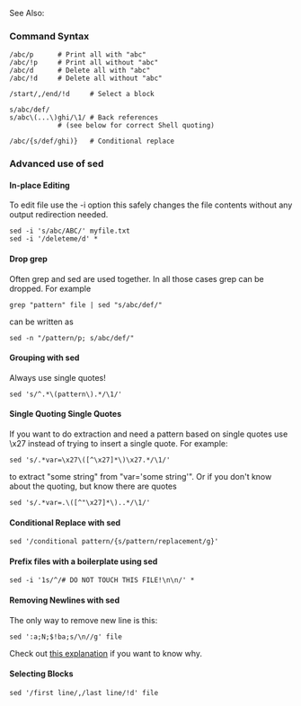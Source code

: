 See Also: <?add topic='awk'?>

### Command Syntax

    /abc/p      # Print all with "abc"
    /abc/!p     # Print all without "abc"
    /abc/d      # Delete all with "abc"
    /abc/!d     # Delete all without "abc"

    /start/,/end/!d     # Select a block

    s/abc/def/
    s/abc\(...\)ghi/\1/ # Back references 
                # (see below for correct Shell quoting)

    /abc/{s/def/ghi)}   # Conditional replace

### Advanced use of sed

#### In-place Editing

To edit file use the -i option this safely changes the file contents
without any output redirection needed.

    sed -i 's/abc/ABC/' myfile.txt
    sed -i '/deleteme/d' *

#### Drop grep

Often grep and sed are used together. In all those cases grep can be
dropped. For example

    grep "pattern" file | sed "s/abc/def/"

can be written as

    sed -n "/pattern/p; s/abc/def/"

#### Grouping with sed

Always use single quotes!

    sed 's/^.*\(pattern\).*/\1/'

#### Single Quoting Single Quotes

If you want to do extraction and need a pattern based on single quotes
use \\x27 instead of trying to insert a single quote. For example:

    sed 's/.*var=\x27\([^\x27]*\)\x27.*/\1/'

to extract "some string" from "var='some string'". Or if you don't know
about the quoting, but know there are quotes

    sed 's/.*var=.\([^"\x27]*\)..*/\1/'

#### Conditional Replace with sed

    sed '/conditional pattern/{s/pattern/replacement/g}'

#### Prefix files with a boilerplate using sed

    sed -i '1s/^/# DO NOT TOUCH THIS FILE!\n\n/' *

#### Removing Newlines with sed

The only way to remove new line is this:

    sed ':a;N;$!ba;s/\n//g' file

Check out [this explanation](/Removing-newlines-with-sed) if you want to
know why.

#### Selecting Blocks

    sed '/first line/,/last line/!d' file
